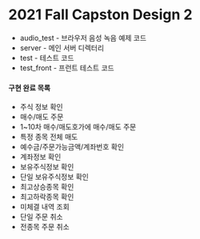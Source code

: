 # 2021 Fall Capston Design 2   
   
- audio_test - 브라우저 음성 녹음 예제 코드   
- server - 메인 서버 디렉터리   
- test - 테스트 코드   
- test_front - 프런트 테스트 코드   
   
#### 구현 완료 목록
- 주식 정보 확인   
- 매수/매도 주문   
- 1~10차 매수/매도호가에 매수/매도 주문   
- 특정 종목 전체 매도   
- 예수금/주문가능금액/계좌번호 확인   
- 계좌정보 확인   
- 보유주식정보 확인   
- 단일 보유주식정보 확인   
- 최고상승종목 확인   
- 최고하락종목 확인   
- 미체결 내역 조회   
- 단일 주문 취소   
- 전종목 주문 취소   
